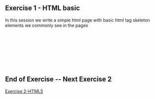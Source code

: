 ## Exercise 1 - HTML basic

In this session we write a simple html page with basic html tag skeleton elements we commonly see in the pages 

</br></br>

```html



```

</br></br>


## End of Exercise -- Next Exercise 2 

<a href="https://github.com/Octavius-Dante/Arthelais/tree/main/ex_2"> Exercise 2-HTML5</a>
